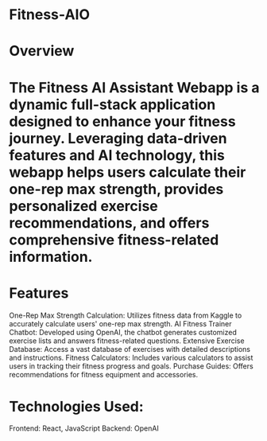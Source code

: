 # Fitness-AIO

# Overview
# The Fitness AI Assistant Webapp is a dynamic full-stack application designed to enhance your fitness journey. Leveraging data-driven features and AI technology, this webapp helps users calculate their one-rep max strength, provides personalized exercise recommendations, and offers comprehensive fitness-related information.

# Features
One-Rep Max Strength Calculation: Utilizes fitness data from Kaggle to accurately calculate users' one-rep max strength.
AI Fitness Trainer Chatbot: Developed using OpenAI, the chatbot generates customized exercise lists and answers fitness-related questions.
Extensive Exercise Database: Access a vast database of exercises with detailed descriptions and instructions.
Fitness Calculators: Includes various calculators to assist users in tracking their fitness progress and goals.
Purchase Guides: Offers recommendations for fitness equipment and accessories.

# Technologies Used:
Frontend: React, JavaScript
Backend: OpenAI
